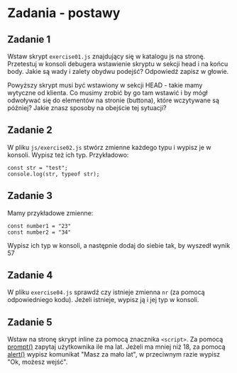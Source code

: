 # Zadania - postawy

## Zadanie 1
Wstaw skrypt `exercise01.js` znajdujący się w katalogu js na stronę.
Przetestuj w konsoli debugera wstawienie skryptu w sekcji head i na końcu body.
Jakie są wady i zalety obydwu podejść?
Odpowiedź zapisz w głowie.

Powyższy skrypt musi być wstawiony w sekcji HEAD - takie mamy wytyczne od klienta.
Co musimy zrobić by go tam wstawić i by mógł odwoływać się do elementów na stronie (buttona), które wczytywane są później? Jakie znasz sposoby na obejście tej sytuacji?

## Zadanie 2
W pliku `js/exercise02.js` stwórz zmienne każdego typu i wypisz je w konsoli. Wypisz też ich typ.
Przykładowo:

```
const str = "test";
console.log(str, typeof str);
```

## Zadanie 3
Mamy przykładowe zmienne:

```
const number1 = "23"
const number2 = "34"
```

Wypisz ich typ w konsoli, a następnie dodaj do siebie tak, by wyszedł wynik 57

## Zadanie 4
W pliku `exercise04.js` sprawdź czy istnieje zmienna `nr` (za pomocą odpowiedniego kodu). Jeżeli istnieje, wypisz ją i jej typ w konsoli.

## Zadanie 5
Wstaw na stronę skrypt inline za pomocą znacznika `<script>`.
Za pomocą [prompt()](https://developer.mozilla.org/pl/docs/Web/API/Window/prompt) zapytaj użytkownika ile ma lat. Jeżeli ma mniej niż 18, za pomocą [alert()](https://developer.mozilla.org/pl/docs/Web/API/Window/alert) wypisz komunikat "Masz za mało lat", w przeciwnym razie wypisz "Ok, możesz wejść".


